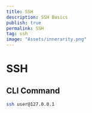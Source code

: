 ```yaml
---
title: SSH
description: SSH Basics
publish: true
permalink: SSH
tag: ssh
image: "Assets/innerarity.png"
---
```

# SSH
## CLI Command
```bash
ssh user@127.0.0.1 
```



